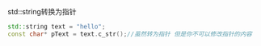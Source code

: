 std::string转换为指针

```C++
std::string text = "hello";
const char* pText = text.c_str();//虽然转为指针 但是你不可以修改指针的内容
```

